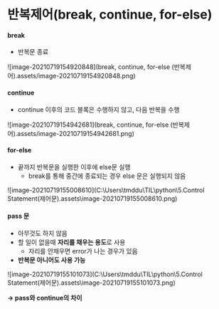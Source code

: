 # 반복제어(break, continue, for-else)

#### break

- 반복문 종료

![image-20210719154920848](break, continue, for-else (반복제어).assets/image-20210719154920848.png)



#### continue

- continue 이후의 코드 블록은 수행하지 않고, 다음 반복을 수행

![image-20210719154942681](break, continue, for-else (반복제어).assets/image-20210719154942681.png)



#### for-else

- 끝까지 반복문을 실행한 이후에 else문 실행
  - break를 통해 중간에 종료되는 경우 else 문은 실행되지 않음

![image-20210719155008610](C:\Users\tmddu\TIL\python\5.Control Statement(제어문).assets\image-20210719155008610.png)



#### pass 문

- 아무것도 하지 않음
- 할 일이 없을때 **자리를 채우는 용도**로 사용
  - 자리를 안채우면 error가 나는 경우가 있음
- **반복문 아니어도 사용 가능**





![image-20210719155101073](C:\Users\tmddu\TIL\python\5.Control Statement(제어문).assets\image-20210719155101073.png)

**-> pass와 continue의 차이**

